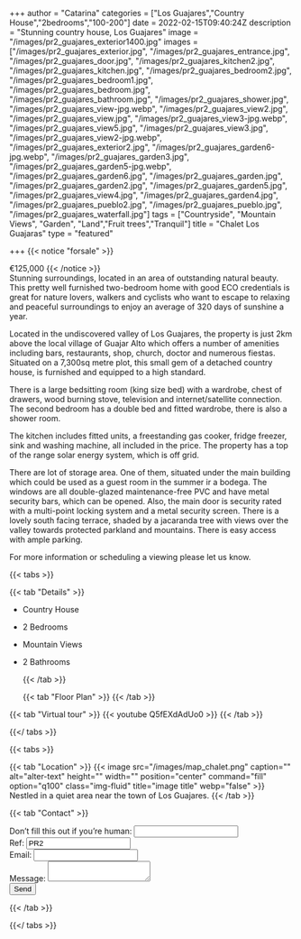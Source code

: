 +++
author = "Catarina"
categories = ["Los Guajares","Country House","2bedrooms","100-200"]
date = 2022-02-15T09:40:24Z
description = "Stunning country house, Los Guajares"
image = "/images/pr2_guajares_exterior1400.jpg"
images = ["/images/pr2_guajares_exterior.jpg", "/images/pr2_guajares_entrance.jpg", "/images/pr2_guajares_door.jpg", "/images/pr2_guajares_kitchen2.jpg", "/images/pr2_guajares_kitchen.jpg", "/images/pr2_guajares_bedroom2.jpg", "/images/pr2_guajares_bedroom1.jpg", "/images/pr2_guajares_bedroom.jpg", "/images/pr2_guajares_bathroom.jpg", "/images/pr2_guajares_shower.jpg", "/images/pr2_guajares_view-jpg.webp", "/images/pr2_guajares_view2.jpg", "/images/pr2_guajares_view.jpg", "/images/pr2_guajares_view3-jpg.webp", "/images/pr2_guajares_view5.jpg", "/images/pr2_guajares_view3.jpg", "/images/pr2_guajares_view2-jpg.webp", "/images/pr2_guajares_exterior2.jpg", "/images/pr2_guajares_garden6-jpg.webp", "/images/pr2_guajares_garden3.jpg", "/images/pr2_guajares_garden5-jpg.webp", "/images/pr2_guajares_garden6.jpg", "/images/pr2_guajares_garden.jpg", "/images/pr2_guajares_garden2.jpg", "/images/pr2_guajares_garden5.jpg", "/images/pr2_guajares_view4.jpg", "/images/pr2_guajares_garden4.jpg", "/images/pr2_guajares_pueblo2.jpg", "/images/pr2_guajares_pueblo.jpg", "/images/pr2_guajares_waterfall.jpg"]
tags = ["Countryside", "Mountain Views", "Garden", "Land","Fruit trees","Tranquil"]
title = "Chalet Los Guajaras"
type = "featured"

+++
{{< notice "forsale" >}}

€125,000 {{< /notice >}}  
Stunning surroundings, located in an area of outstanding natural beauty. This pretty well furnished two-bedroom home with good ECO credentials is great for nature lovers, walkers and cyclists who want to escape to relaxing and peaceful surroundings to enjoy an average of 320 days of sunshine a year.

Located in the undiscovered valley of Los Guajares, the property is just 2km above the local village of Guajar Alto which offers a number of amenities including bars, restaurants, shop, church, doctor and numerous fiestas. Situated on a 7,300sq metre plot, this small gem of a detached country house, is furnished and equipped to a high standard.

There is a large bedsitting room (king size bed) with a wardrobe, chest of drawers, wood burning stove, television and internet/satellite connection. The second bedroom has a double bed and fitted wardrobe, there is also a shower room.

The kitchen includes fitted units, a freestanding gas cooker, fridge freezer, sink and washing machine, all included in the price. The property has a top of the range solar energy system, which is off grid.

There are lot of storage area. One of them, situated under the main building which could be used as a guest room in the summer ir a bodega. The windows are all double-glazed maintenance-free PVC and have metal security bars, which can be opened. Also, the main door is security rated with a multi-point locking system and a metal security screen. There is a lovely south facing terrace, shaded by a jacaranda tree with views over the valley towards protected parkland and mountains. There is easy access with ample parking.

For more information or scheduling a viewing please let us know.

{{< tabs >}}

{{< tab "Details" >}}

* Country House
* 2 Bedrooms
* Mountain Views
* 2 Bathrooms

  {{< /tab >}}

  {{< tab "Floor Plan" >}}  {{< /tab >}}

{{< tab "Virtual tour" >}} {{< youtube Q5fEXdAdUo0 >}} {{< /tab >}}

{{</ tabs >}}

{{< tabs >}}

{{< tab "Location" >}} {{< image src="/images/map_chalet.png" caption="" alt="alter-text" height="" width="" position="center" command="fill" option="q100" class="img-fluid" title="image title" webp="false" >}} Nestled in a quiet area near the town of Los Guajares. {{< /tab >}}

{{< tab "Contact" >}} <form name="propertyContact" method="POST" netlify-honeypot="bot-field" data-netlify="true">
<div class="form-group">
<label>Don’t fill this out if you’re human: <input name="bot-field" /></label>
</div>
<div class="form-group">
<label>Ref: <input name="property-ref" class="form-control" value="PR2" readonly/></label>
</div>
<div class="form-group">
<label>Email: <input type="text" class="form-control" name="email" /></label>
</div>
<div class="form-group">
<label>Message: </label> <textarea name="message" class="form-control"></textarea>
</div>
<button type="submit" class="btn btn-primary">Send</button>
</form> {{< /tab >}}

{{</ tabs >}}